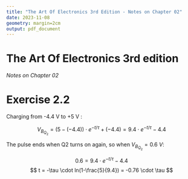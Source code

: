 ```yaml
---
title: "The Art Of Electronics 3rd Edition - Notes on Chapter 02"
date: 2023-11-08
geometry: margin=2cm
output: pdf_document
---
```


# The Art Of Electronics 3rd edition
*Notes on Chapter 02*

# Exercise 2.2

Charging from -4.4 V to +5 V :

$$
V_{B_{Q_2}} = (5 - (-4.4)) \cdot e^{-t/\tau} + (-4.4)
= 9.4 \cdot e^{-t/\tau} - 4.4
$$

The pulse ends when Q2 turns on again, so when $V_{B_{Q_2}} = 0.6~V$:

$$
0.6 = 9.4 \cdot e^{-t/\tau} - 4.4
$$
$$
t = -\tau \cdot ln(1-\frac{5}{9.4}) = -0.76 \cdot \tau
$$